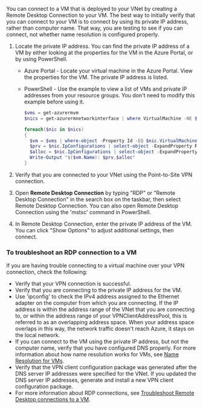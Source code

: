 You can connect to a VM that is deployed to your VNet by creating a Remote Desktop Connection to your VM. The best way to initially verify that you can connect to your VM is to connect by using its private IP address, rather than computer name. That way, you are testing to see if you can connect, not whether name resolution is configured properly.

1. Locate the private IP address. You can find the private IP address of a VM by either looking at the properties for the VM in the Azure Portal, or by using PowerShell.

    - Azure Portal - Locate your virtual machine in the Azure Portal. View the properties for the VM. The private IP address is listed.

    - PowerShell - Use the example to view a list of VMs and private IP addresses from your resource groups. You don't need to modify this example before using it.

        ```powershell
        $vms = get-azurermvm
        $nics = get-azurermnetworkinterface | where VirtualMachine -NE $null

        foreach($nic in $nics)
        {
          $vm = $vms | where-object -Property Id -EQ $nic.VirtualMachine.id
          $prv = $nic.IpConfigurations | select-object -ExpandProperty PrivateIpAddress
          $alloc = $nic.IpConfigurations | select-object -ExpandProperty PrivateIpAllocationMethod
          Write-Output "$($vm.Name): $prv,$alloc"
        }
        ```

2. Verify that you are connected to your VNet using the Point-to-Site VPN connection.
3. Open **Remote Desktop Connection** by typing "RDP" or "Remote Desktop Connection" in the search box on the taskbar, then select Remote Desktop Connection. You can also open Remote Desktop Connection using the 'mstsc' command in PowerShell. 
4. In Remote Desktop Connection, enter the private IP address of the VM. You can click "Show Options" to adjust additional settings, then connect.

### To troubleshoot an RDP connection to a VM

If you are having trouble connecting to a virtual machine over your VPN connection, check the following:

- Verify that your VPN connection is successful.
- Verify that you are connecting to the private IP address for the VM.
- Use 'ipconfig' to check the IPv4 address assigned to the Ethernet adapter on the computer from which you are connecting. If the IP address is within the address range of the VNet that you are connecting to, or within the address range of your VPNClientAddressPool, this is referred to as an overlapping address space. When your address space overlaps in this way, the network traffic doesn't reach Azure, it stays on the local network.
- If you can connect to the VM using the private IP address, but not the computer name, verify that you have configured DNS properly. For more information about how name resolution works for VMs, see [Name Resolution for VMs](../articles/virtual-network/virtual-networks-name-resolution-for-vms-and-role-instances.md).
- Verify that the VPN client configuration package was generated after the DNS server IP addresses were specified for the VNet. If you updated the DNS server IP addresses, generate and install a new VPN client configuration package.
- For more information about RDP connections, see [Troubleshoot Remote Desktop connections to a VM](../articles/virtual-machines/windows/troubleshoot-rdp-connection.md).